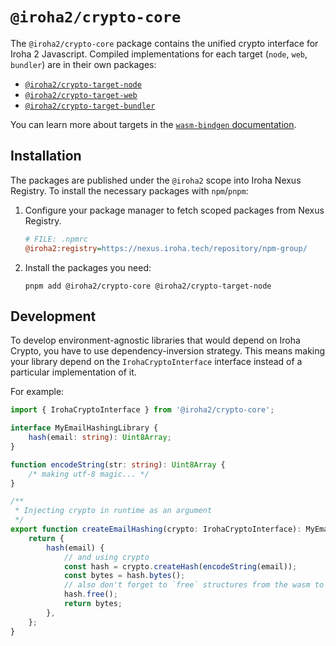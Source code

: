 # `@iroha2/crypto-core`

The `@iroha2/crypto-core` package contains the unified crypto interface for Iroha 2 Javascript.
Compiled implementations for each target (`node`, `web`, `bundler`) are in their own packages:

- [`@iroha2/crypto-target-node`](https://github.com/hyperledger/iroha-javascript/tree/iroha2/packages/crypto/packages/target-node)
- [`@iroha2/crypto-target-web`](https://github.com/hyperledger/iroha-javascript/tree/iroha2/packages/crypto/packages/target-web)
- [`@iroha2/crypto-target-bundler`](https://github.com/hyperledger/iroha-javascript/tree/iroha2/packages/crypto/packages/target-bundler)

You can learn more about targets in the [`wasm-bindgen` documentation](https://rustwasm.github.io/docs/wasm-bindgen/reference/deployment.html).

## Installation

The packages are published under the `@iroha2` scope into Iroha Nexus Registry.
To install the necessary packages with `npm`/`pnpm`:

1. Configure your package manager to fetch scoped packages from Nexus Registry.

    ```ini
    # FILE: .npmrc
    @iroha2:registry=https://nexus.iroha.tech/repository/npm-group/
    ```

2. Install the packages you need:

    ```shell
    pnpm add @iroha2/crypto-core @iroha2/crypto-target-node
    ```

## Development

To develop environment-agnostic libraries that would depend on Iroha Crypto, you have to use dependency-inversion strategy. This means making your library depend on the `IrohaCryptoInterface` interface instead of a particular implementation of it.

For example:

```ts
import { IrohaCryptoInterface } from '@iroha2/crypto-core';

interface MyEmailHashingLibrary {
    hash(email: string): Uint8Array;
}

function encodeString(str: string): Uint8Array {
    /* making utf-8 magic... */
}

/**
 * Injecting crypto in runtime as an argument
 */
export function createEmailHashing(crypto: IrohaCryptoInterface): MyEmailHashingLibrary {
    return {
        hash(email) {
            // and using crypto
            const hash = crypto.createHash(encodeString(email));
            const bytes = hash.bytes();
            // also don't forget to `free` structures from the wasm to avoid memory leaks!
            hash.free();
            return bytes;
        },
    };
}
```
